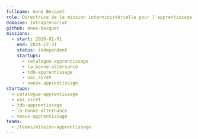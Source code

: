 ```yaml
---
fullname: Anne Becquet
role: Directrice de la mission interministérielle pour l'apprentissage
domaine: Intraprenariat
github: Anne-Becquet
missions:
  - start: 2020-01-01
    end: 2024-12-31
    status: independent
    startups:
      - catalogue-apprentissage
      - la-bonne-alternance
      - tdb-apprentissage
      - uai_siret
      - voeux-apprentissage
startups:
  - catalogue-apprentissage
  - uai_siret
  - tdb-apprentissage
  - la-bonne-alternance
  - voeux-apprentissage
teams:
  - /teams/mission-apprentissage
---
```

